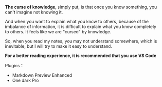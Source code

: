 **The curse of knowledge**, simply put, is that once you know something, you can't imagine not knowing it.

And when you want to explain what you know to others, because of the imbalance of information, it is difficult to explain what you know completely to others. It feels like we are "cursed" by knowledge.

So, when you read my notes, you may not understand somewhere, which is inevitable, but I will try to make it easy to understand.

**For a better reading experience, it is recommended that you use VS Code**

Plugins：

- Markdown Preview Enhanced
- One dark Pro
